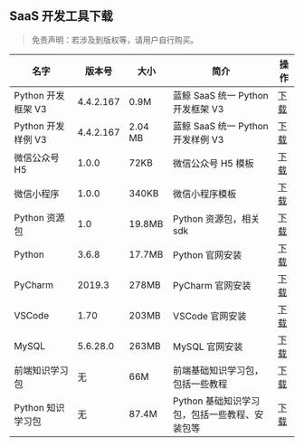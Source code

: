 ## SaaS 开发工具下载

> 免责声明：若涉及到版权等，请用户自行购买。

| 名字               | 版本号    | 大小   | 简介                                      | 操作                                                                       |
| -------------------| -------- | ------ | ----------------------------------------| ---------------------------------------------------------------------------------------- |
| Python 开发框架 V3   | 4.4.2.167 | 0.9M   | 蓝鲸 SaaS 统一 Python 开发框架 V3       | [下载](https://bktencent-1252002024.file.myqcloud.com/framework_4.4.2.167.tar.gz) |
| Python 开发样例 V3   | 4.4.2.167 | 2.04 MB | 蓝鲸 SaaS 统一 Python 开发样例 V3      | [下载](https://bktencent-1252002024.file.myqcloud.com/fw_example_4.4.2.167.tar.gz) |
| 微信公众号 H5        | 1.0.0    | 72KB   | 微信公众号 H5 模板                       | [下载](https://bktencent-1252002024.file.myqcloud.com/framework_weixin_package.tar.gz) |
| 微信小程序          | 1.0.0    | 340KB  | 微信小程序模板                            | [下载](https://bktencent-1252002024.file.myqcloud.com/framework_miniweixin_package.tar.gz) |
| Python 资源包       | 1.0      | 19.8MB   | Python 资源包，相关 sdk                 | [下载](https://bktencent-1252002024.file.myqcloud.com/python-sdk-1.0.zip) |
| Python             | 3.6.8  | 17.7MB | Python 官网安装                            | [下载](https://www.python.org/downloads/) |
| PyCharm            | 2019.3   | 278MB  | PyCharm 官网安装                         | [下载](https://www.jetbrains.com/pycharm/download/) |
| VSCode            |  1.70  | 203MB  | VSCode 官网安装                             | [下载](https://code.visualstudio.com/download) |
| MySQL              | 5.6.28.0 | 263MB  | MySQL 官网安装                           | [下载](https://www.mysql.com/downloads/) |
| 前端知识学习包      | 无       | 66M    | 前端基础知识学习包，包括一些教程             | [下载](https://bktencent-1252002024.file.myqcloud.com/前端知识学习包.zip) |
| Python 知识学习包    | 无       | 87.4M  | Python 基础知识学习包，包括一些教程、安装包等| [下载](https://bktencent-1252002024.file.myqcloud.com/python知识学习包.zip) |

